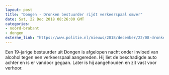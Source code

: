 ```yaml
---
layout: post
title: "Dongen - Dronken bestuurder rijdt verkeerspaal omver"
date: Sat, 22 Dec 2018 08:26:00 GMT
categories: 
- noord-brabant 
- dongen 
externe_link: "https://www.politie.nl/nieuws/2018/december/22/08-dronken-bestuurder-rijdt-verkeerspaal-omver.html"
---
```


Een 19-jarige bestuurder uit Dongen is afgelopen nacht onder invloed van alcohol tegen een verkeerspaal aangereden. Hij liet de beschadigde auto achter en is er vandoor gegaan. Later is hij aangehouden en zit vast voor verhoor.
